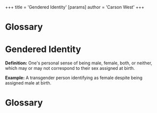 +++
 title = 'Gendered Identity'
[params]
	author = 'Carson West'
+++
# Glossary

# Gendered Identity 
**Definition:** One's personal sense of being male, female, both, or neither, which may or may not correspond to their sex assigned at birth.

**Example:**  A transgender person identifying as female despite being assigned male at birth.

# Glossary
